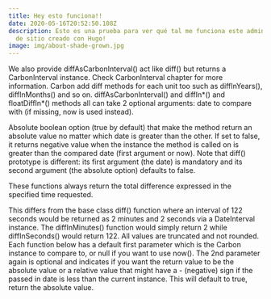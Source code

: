 ```yaml
---
title: Hey esto funciona!!
date: 2020-05-16T20:52:50.108Z
description: Esto es una prueba para ver qué tal me funciona este administrador
  de sitio creado con Hugo!
image: img/about-shade-grown.jpg
---
```

We also provide diffAsCarbonInterval() act like diff() but returns a CarbonInterval instance. Check CarbonInterval chapter for more information. Carbon add diff methods for each unit too such as diffInYears(), diffInMonths() and so on. diffAsCarbonInterval() and diffIn*() and floatDiffIn*() methods all can take 2 optional arguments: date to compare with (if missing, now is used instead). 

Absolute boolean option (true by default) that make the method return an absolute value no matter which date is greater than the other. If set to false, it returns negative value when the instance the method is called on is greater than the compared date (first argument or now). Note that diff() prototype is different: its first argument (the date) is mandatory and its second argument (the absolute option) defaults to false.

These functions always return the total difference expressed in the specified time requested. 

This differs from the base class diff() function where an interval of 122 seconds would be returned as 2 minutes and 2 seconds via a DateInterval instance. The diffInMinutes() function would simply return 2 while diffInSeconds() would return 122. All values are truncated and not rounded. Each function below has a default first parameter which is the Carbon instance to compare to, or null if you want to use now(). The 2nd parameter again is optional and indicates if you want the return value to be the absolute value or a relative value that might have a - (negative) sign if the passed in date is less than the current instance. This will default to true, return the absolute value.